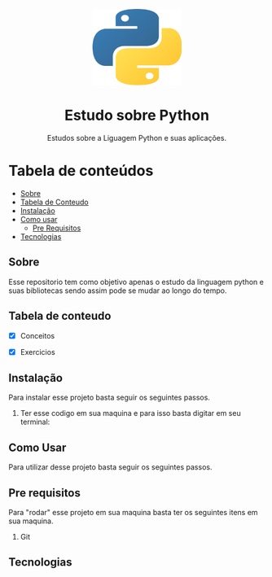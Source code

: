 <p align="center">
  <a href="https://unform.dev">
    <img src="img/Logo.png" height="150" width="175" alt="Unform" />
  </a>
</p>
<h1 align="center">Estudo sobre Python</h1> 

<p align="center">Estudos sobre a Liguagem Python e suas aplicações.</p>

Tabela de conteúdos
=================
<!--ts-->
   * [Sobre](#Sobre)
   * [Tabela de Conteudo](#tabela-de-conteudo)
   * [Instalação](#Instalação)
   * [Como usar](#como-usar)
      * [Pre Requisitos](#pre-requisitos)
   * [Tecnologias](#tecnologias)
<!--te-->

## Sobre

Esse repositorio tem como objetivo apenas o estudo da linguagem python e suas bibliotecas sendo assim pode se mudar ao longo do tempo.

## Tabela de conteudo

- [X] Conceitos

- [X] Exercicios

## Instalação

Para instalar esse projeto basta seguir os seguintes passos.

1) Ter esse codigo em sua maquina e para isso basta digitar em seu terminal:


## Como Usar

Para utilizar desse projeto basta seguir os seguintes passos.

## Pre requisitos

Para "rodar" esse projeto em sua maquina basta ter os seguintes itens em sua maquina.

1) Git

## Tecnologias